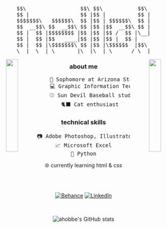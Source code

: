 <div align="center">
<!-- ASCII -->
<pre>
$$\                 $$\ $$\           $$\ 
$$ |                $$ |$$ |          $$ |
$$$$$$$\   $$$$$$\  $$ |$$ | $$$$$$\  $$ |
$$  __$$\ $$  __$$\ $$ |$$ |$$  __$$\ $$ |
$$ |  $$ |$$$$$$$$ |$$ |$$ |$$ /  $$ |\__|
$$ |  $$ |$$   ____|$$ |$$ |$$ |  $$ |    
$$ |  $$ |\$$$$$$$\ $$ |$$ |\$$$$$$  |$$\ 
\__|  \__| \_______|\__|\__| \______/ \__|
</pre>

<!-- Cats -->
<img src="meow.gif" align="left" width="25%">
<img src="meow.gif" align="right" width="25%">

<!-- About -->
### about me
<pre>
    🔱 Sophomore at Arizona State University
    💻 Graphic Information Technology major
    ⚾ Sun Devil Baseball student manager
    🐈‍⬛ Cat enthusiast
</pre>

<!-- Technical Skills -->
### technical skills
<pre>
📷 Adobe Photoshop, Illustrator, InDesign
📈 Microsoft Excel
🐍 Python
</pre>

<!-- Currently learning -->
🌐 currently learning html & css

<br>
<br>

<!-- Profile links -->
[![Behance](https://img.shields.io/badge/behance-0057ff)](https://be.net/anna-hobbs)
[![LinkedIn](https://img.shields.io/badge/linkedin-0a66c2)](https://linkedin.com/in/anna-hobbs)

<br>

<!-- Widget thing -->
![ahobbe's GitHub stats](https://github-readme-stats.vercel.app/api?username=ahobbe&theme=github_dark&show_icons=true)
</div>
